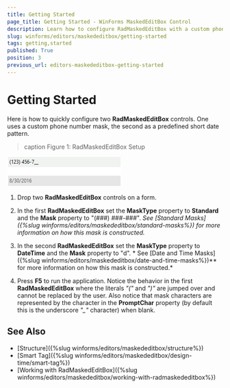 ```yaml
---
title: Getting Started
page_title: Getting Started - WinForms MaskedEditBox Control
description: Learn how to configure RadMaskedEditBox with a custom phone mask and a short date pattern.
slug: winforms/editors/maskededitbox/getting-started
tags: getting,started
published: True
position: 3
previous_url: editors-maskededitbox-getting-started
---
```


# Getting Started

Here is how to quickly configure two __RadMaskedEditBox__ controls. One uses a custom phone number mask, the second as a predefined short date pattern.

>caption Figure 1: RadMaskedEditBox Setup

![editors-maskededitbox-getting-started 001](images/editors-maskededitbox-getting-started001.png)

1. Drop two __RadMaskedEditBox__ controls on a form.            

1. In the first __RadMaskedEditBox__ set the __MaskType__ property to __Standard__ and the __Mask__ property to "(###) ###-###". *See *[Standard Masks]({%slug winforms/editors/maskededitbox/standard-masks%})* for more information on how this mask is constructed.*

1. In the second __RadMaskedEditBox__ set the __MaskType__ property to __DateTime__ and the __Mask__ property to "d". * See [Date and Time Masks]({%slug winforms/editors/maskededitbox/date-and-time-masks%})** for more information on how this mask is constructed.*

1. Press __F5__ to run the application. Notice the behavior in the first __RadMaskedEditBox__ where the literals *"("* and *")"* are jumped over and cannot be replaced by the user. Also notice that mask characters are represented by the character in the __PromptChar__ property (by default this is the underscore *"_"* character) when blank.

## See Also

* [Structure]({%slug winforms/editors/maskededitbox/structure%})
* [Smart Tag]({%slug winforms/editors/maskededitbox/design-time/smart-tag%})
* [Working with RadMaskedEditBox]({%slug winforms/editors/maskededitbox/working-with-radmaskededitbox%})